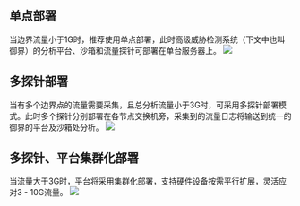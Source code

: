 ## 单点部署
当边界流量小于1G时，推荐使用单点部署，此时高级威胁检测系统（下文中也叫御界）的分析平台、沙箱和流量探针可部署在单台服务器上。
![](https://main.qcloudimg.com/raw/a07637ed50b7980ac217ca574b84a06e.png)

## 多探针部署
当有多个边界点的流量需要采集，且总分析流量小于3G时，可采用多探针部署模式。此时多个探针分别部署在各节点交换机旁，采集到的流量日志将输送到统一的御界的平台及沙箱处分析。
![](https://main.qcloudimg.com/raw/0f1dc3abc9637399c269db63d2ddc29f.png)

## 多探针、平台集群化部署
当流量大于3G时，平台将采用集群化部署，支持硬件设备按需平行扩展，灵活应对3 - 10G流量。
![](https://main.qcloudimg.com/raw/3632abff1172f6c3c59b20af3c04d569.png)
